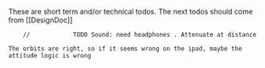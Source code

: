 These are short term and/or technical todos.
The next todos should come from [[DesignDoc]]

        //            TODO Sound: need headphones . Attenuate at distance
	
	The orbits are right, so if it seems wrong on the ipad, maybe the attitude logic is wrong
